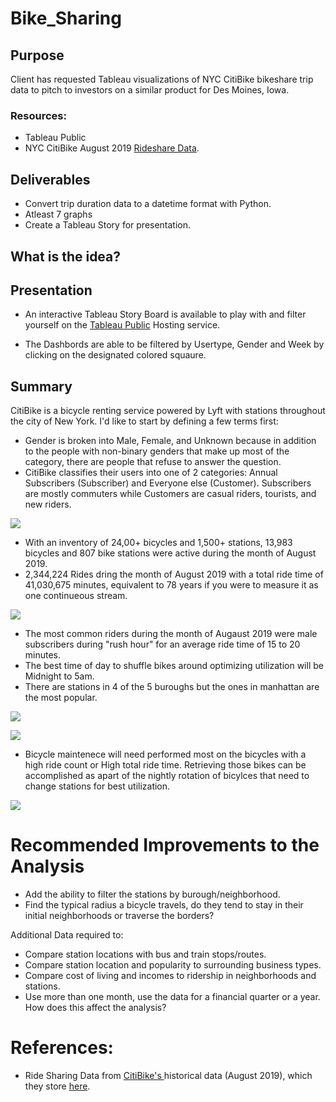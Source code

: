 # Bike_Sharing

## Purpose 
Client has requested Tableau visualizations of NYC CitiBike bikeshare trip data to pitch to investors on a similar product for Des Moines, Iowa. 

### Resources:
 - Tableau Public
 - NYC CitiBike August 2019 <a href="https://s3.amazonaws.com/tripdata/index.html"> Rideshare Data</a>.

## Deliverables 
 - Convert trip duration data to a datetime format with Python.
 - Atleast 7 graphs 
 - Create a Tableau Story for presentation.

## What is the idea?


## Presentation
- An interactive Tableau Story Board is available to play with and filter yourself on the <a href="https://public.tableau.com/app/profile/nick.patterson4200/viz/BikeSharinginNewYork/Story1?publish=yes">Tableau Public</a> Hosting service.

- The Dashbords are able to be filtered by Usertype, Gender and Week by clicking on the designated colored squaure.

## Summary 
CitiBike is a bicycle renting service powered by Lyft with stations throughout the city of New York. I'd like to start by defining a few terms first:
- Gender is broken into Male, Female, and Unknown because in addition to the people with non-binary genders that make up most of the category, there are people that refuse to answer the question. 
- CitiBike classifies their users into one of 2 categories: Annual Subscribers (Subscriber) and Everyone else (Customer). Subscribers are mostly commuters while Customers are casual riders, tourists, and new riders.
 
![](/Images/Who.png)

- With an inventory of 24,00+ bicycles and 1,500+ stations, 13,983 bicycles and 807 bike stations were active during the month of August 2019.
- 2,344,224 Rides dring the month of August 2019 with a total ride time of 41,030,675 minutes, equivalent to 78 years if you were to measure it as one continueous stream.

![](/Images/When.png)

- The most common riders during the month of Augaust 2019 were male subscribers during "rush hour" for an average ride time of 15 to 20 minutes.
- The best time of day to shuffle bikes around optimizing utilization will be Midnight to 5am.
- There are stations in 4 of the 5 buroughs but the ones in manhattan are the most popular.

![](/Images/Where.png)

![](/Images/What.png)

- Bicycle maintenece will need performed most on the bicycles with a high ride count or High total ride time. Retrieving those bikes can be accomplished as apart of the nightly rotation of bicylces that need to change stations for best utilization.

![](/Images/How.png)

# Recommended Improvements to the Analysis
- Add the ability to filter the stations by burough/neighborhood.
- Find the typical radius a bicycle travels, do they tend to stay in their initial neighborhoods or traverse the borders?

Additional Data required to:
- Compare station locations with bus and train stops/routes.
- Compare station location and popularity to surrounding business types.
- Compare cost of living and incomes to ridership in neighborhoods and stations.
- Use more than one month, use the data for a financial quarter or a year. How does this affect the analysis?


# References:
 - Ride Sharing Data from <a href="https://ride.citibikenyc.com/homepage">CitiBike's </a> historical data (August 2019), which they store <a href="https://s3.amazonaws.com/tripdata/index.html">here</a>.
